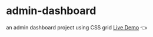 # admin-dashboard
an admin dashboard project using CSS grid
[Live Demo](https://seifboudokhane.github.io/admin-dashboard/) :point_left:

